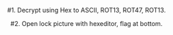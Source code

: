 <p align="center">#1. Decrypt using Hex to ASCII, ROT13, ROT47, ROT13.
<p align="center">#2. Open lock picture with hexeditor, flag at bottom.
